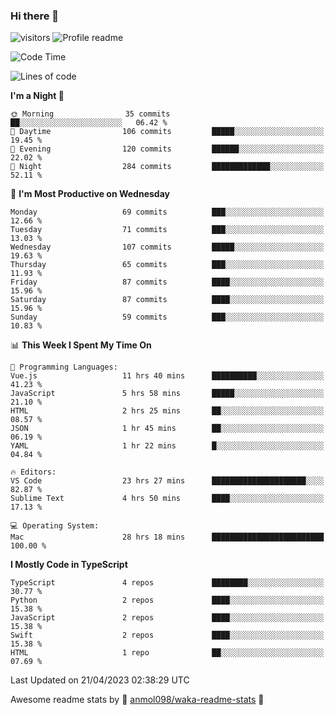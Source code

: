 ### Hi there 👋  
![visitors](https://visitor-badge.laobi.icu/badge?page_id=leverglowh) ![Profile readme](https://github.com/leverglowh/leverglowh/workflows/Profile%20readme/badge.svg?branch=master)

<!--START_SECTION:waka-->
![Code Time](http://img.shields.io/badge/Code%20Time-2%2C067%20hrs%2034%20mins-blue)

![Lines of code](https://img.shields.io/badge/From%20Hello%20World%20I%27ve%20Written-198.9%20thousand%20lines%20of%20code-blue)

**I'm a Night 🦉** 

```text
🌞 Morning                35 commits          ██░░░░░░░░░░░░░░░░░░░░░░░   06.42 % 
🌆 Daytime                106 commits         █████░░░░░░░░░░░░░░░░░░░░   19.45 % 
🌃 Evening                120 commits         ██████░░░░░░░░░░░░░░░░░░░   22.02 % 
🌙 Night                  284 commits         █████████████░░░░░░░░░░░░   52.11 % 
```
📅 **I'm Most Productive on Wednesday** 

```text
Monday                   69 commits          ███░░░░░░░░░░░░░░░░░░░░░░   12.66 % 
Tuesday                  71 commits          ███░░░░░░░░░░░░░░░░░░░░░░   13.03 % 
Wednesday                107 commits         █████░░░░░░░░░░░░░░░░░░░░   19.63 % 
Thursday                 65 commits          ███░░░░░░░░░░░░░░░░░░░░░░   11.93 % 
Friday                   87 commits          ████░░░░░░░░░░░░░░░░░░░░░   15.96 % 
Saturday                 87 commits          ████░░░░░░░░░░░░░░░░░░░░░   15.96 % 
Sunday                   59 commits          ███░░░░░░░░░░░░░░░░░░░░░░   10.83 % 
```


📊 **This Week I Spent My Time On** 

```text
💬 Programming Languages: 
Vue.js                   11 hrs 40 mins      ██████████░░░░░░░░░░░░░░░   41.23 % 
JavaScript               5 hrs 58 mins       █████░░░░░░░░░░░░░░░░░░░░   21.10 % 
HTML                     2 hrs 25 mins       ██░░░░░░░░░░░░░░░░░░░░░░░   08.57 % 
JSON                     1 hr 45 mins        ██░░░░░░░░░░░░░░░░░░░░░░░   06.19 % 
YAML                     1 hr 22 mins        █░░░░░░░░░░░░░░░░░░░░░░░░   04.84 % 

🔥 Editors: 
VS Code                  23 hrs 27 mins      █████████████████████░░░░   82.87 % 
Sublime Text             4 hrs 50 mins       ████░░░░░░░░░░░░░░░░░░░░░   17.13 % 

💻 Operating System: 
Mac                      28 hrs 18 mins      █████████████████████████   100.00 % 
```

**I Mostly Code in TypeScript** 

```text
TypeScript               4 repos             ████████░░░░░░░░░░░░░░░░░   30.77 % 
Python                   2 repos             ████░░░░░░░░░░░░░░░░░░░░░   15.38 % 
JavaScript               2 repos             ████░░░░░░░░░░░░░░░░░░░░░   15.38 % 
Swift                    2 repos             ████░░░░░░░░░░░░░░░░░░░░░   15.38 % 
HTML                     1 repo              ██░░░░░░░░░░░░░░░░░░░░░░░   07.69 % 
```




 Last Updated on 21/04/2023 02:38:29 UTC
<!--END_SECTION:waka-->


Awesome readme stats by :star2: [anmol098/waka-readme-stats](https://github.com/anmol098/waka-readme-stats) :star2:
